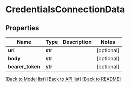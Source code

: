 # CredentialsConnectionData

## Properties
Name | Type | Description | Notes
------------ | ------------- | ------------- | -------------
**url** | **str** |  | [optional] 
**body** | **str** |  | [optional] 
**bearer_token** | **str** |  | [optional] 

[[Back to Model list]](../README.md#documentation-for-models) [[Back to API list]](../README.md#documentation-for-api-endpoints) [[Back to README]](../README.md)


